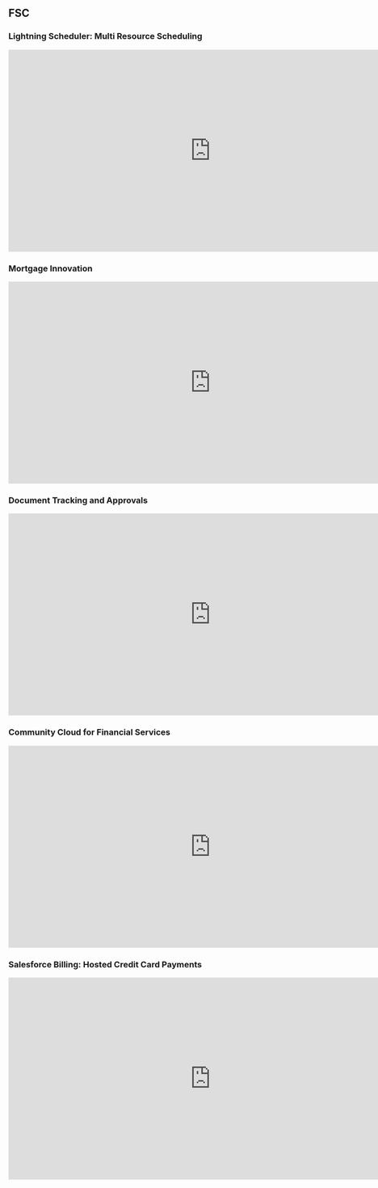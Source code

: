 ## FSC
### Lightning Scheduler: Multi Resource Scheduling
<iframe width="800" height="400" src="https://www.youtube.com/embed/Bb1Ll6Nm_tM" frameborder="0" allow="accelerometer; autoplay; encrypted-media; gyroscope; picture-in-picture" allowfullscreen></iframe>


### Mortgage Innovation 

<iframe width="800" height="400" src="https://www.youtube.com/embed/MYR5-0pivkM" frameborder="0" allow="accelerometer; autoplay; encrypted-media; gyroscope; picture-in-picture" allowfullscreen></iframe>

###  Document Tracking and Approvals

<iframe width="800" height="400" src="https://www.youtube.com/embed/XzKYepEEf8k" frameborder="0" allow="accelerometer; autoplay; encrypted-media; gyroscope; picture-in-picture" allowfullscreen></iframe>

### Community Cloud for Financial Services

<iframe width="800" height="400" src="https://www.youtube.com/embed/snYN_OSZTY4" frameborder="0" allow="accelerometer; autoplay; encrypted-media; gyroscope; picture-in-picture" allowfullscreen></iframe>


### Salesforce Billing: Hosted Credit Card Payments

<iframe width="800" height="400" src="https://www.youtube.com/embed/_rottIcF-cU" frameborder="0" allow="accelerometer; autoplay; encrypted-media; gyroscope; picture-in-picture" allowfullscreen></iframe>